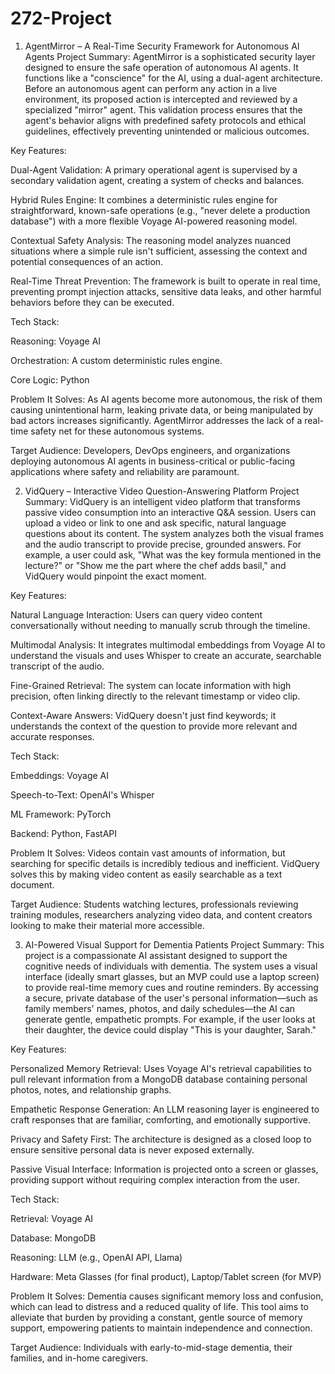 # 272-Project

1. AgentMirror – A Real-Time Security Framework for Autonomous AI Agents
Project Summary: AgentMirror is a sophisticated security layer designed to ensure the safe operation of autonomous AI agents. It functions like a "conscience" for the AI, using a dual-agent architecture. Before an autonomous agent can perform any action in a live environment, its proposed action is intercepted and reviewed by a specialized "mirror" agent. This validation process ensures that the agent's behavior aligns with predefined safety protocols and ethical guidelines, effectively preventing unintended or malicious outcomes.

Key Features:

Dual-Agent Validation: A primary operational agent is supervised by a secondary validation agent, creating a system of checks and balances.

Hybrid Rules Engine: It combines a deterministic rules engine for straightforward, known-safe operations (e.g., "never delete a production database") with a more flexible Voyage AI-powered reasoning model.

Contextual Safety Analysis: The reasoning model analyzes nuanced situations where a simple rule isn't sufficient, assessing the context and potential consequences of an action.

Real-Time Threat Prevention: The framework is built to operate in real time, preventing prompt injection attacks, sensitive data leaks, and other harmful behaviors before they can be executed.

Tech Stack:

Reasoning: Voyage AI

Orchestration: A custom deterministic rules engine.

Core Logic: Python

Problem It Solves: As AI agents become more autonomous, the risk of them causing unintentional harm, leaking private data, or being manipulated by bad actors increases significantly. AgentMirror addresses the lack of a real-time safety net for these autonomous systems.

Target Audience: Developers, DevOps engineers, and organizations deploying autonomous AI agents in business-critical or public-facing applications where safety and reliability are paramount.

2. VidQuery – Interactive Video Question-Answering Platform
Project Summary: VidQuery is an intelligent video platform that transforms passive video consumption into an interactive Q&A session. Users can upload a video or link to one and ask specific, natural language questions about its content. The system analyzes both the visual frames and the audio transcript to provide precise, grounded answers. For example, a user could ask, "What was the key formula mentioned in the lecture?" or "Show me the part where the chef adds basil," and VidQuery would pinpoint the exact moment.

Key Features:

Natural Language Interaction: Users can query video content conversationally without needing to manually scrub through the timeline.

Multimodal Analysis: It integrates multimodal embeddings from Voyage AI to understand the visuals and uses Whisper to create an accurate, searchable transcript of the audio.

Fine-Grained Retrieval: The system can locate information with high precision, often linking directly to the relevant timestamp or video clip.

Context-Aware Answers: VidQuery doesn't just find keywords; it understands the context of the question to provide more relevant and accurate responses.

Tech Stack:

Embeddings: Voyage AI

Speech-to-Text: OpenAI's Whisper

ML Framework: PyTorch

Backend: Python, FastAPI

Problem It Solves: Videos contain vast amounts of information, but searching for specific details is incredibly tedious and inefficient. VidQuery solves this by making video content as easily searchable as a text document.

Target Audience: Students watching lectures, professionals reviewing training modules, researchers analyzing video data, and content creators looking to make their material more accessible.

3. AI-Powered Visual Support for Dementia Patients
Project Summary: This project is a compassionate AI assistant designed to support the cognitive needs of individuals with dementia. The system uses a visual interface (ideally smart glasses, but an MVP could use a laptop screen) to provide real-time memory cues and routine reminders. By accessing a secure, private database of the user's personal information—such as family members' names, photos, and daily schedules—the AI can generate gentle, empathetic prompts. For example, if the user looks at their daughter, the device could display "This is your daughter, Sarah."

Key Features:

Personalized Memory Retrieval: Uses Voyage AI's retrieval capabilities to pull relevant information from a MongoDB database containing personal photos, notes, and relationship graphs.

Empathetic Response Generation: An LLM reasoning layer is engineered to craft responses that are familiar, comforting, and emotionally supportive.

Privacy and Safety First: The architecture is designed as a closed loop to ensure sensitive personal data is never exposed externally.

Passive Visual Interface: Information is projected onto a screen or glasses, providing support without requiring complex interaction from the user.

Tech Stack:

Retrieval: Voyage AI

Database: MongoDB

Reasoning: LLM (e.g., OpenAI API, Llama)

Hardware: Meta Glasses (for final product), Laptop/Tablet screen (for MVP)

Problem It Solves: Dementia causes significant memory loss and confusion, which can lead to distress and a reduced quality of life. This tool aims to alleviate that burden by providing a constant, gentle source of memory support, empowering patients to maintain independence and connection.

Target Audience: Individuals with early-to-mid-stage dementia, their families, and in-home caregivers.
